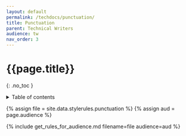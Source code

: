 ```yaml
---
layout: default
permalink: /techdocs/punctuation/
title: Punctuation
parent: Technical Writers
audience: tw
nav_order: 3
---
```

# {{page.title}} 
{: .no_toc }
<details markdown="block">
  <summary>
    Table of contents
  </summary>
  {: .text-delta }
- TOC
{:toc}
</details>

{% assign file = site.data.stylerules.punctuation %}
{% assign aud = page.audience %}

{% include get_rules_for_audience.md filename=file audience=aud %}